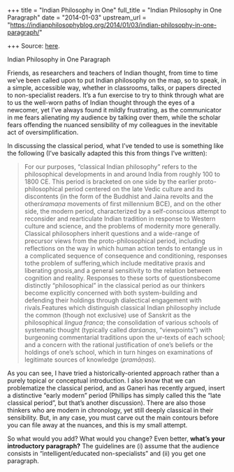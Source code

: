 +++
title = "Indian Philosophy in One"
full_title = "Indian Philosophy in One Paragraph"
date = "2014-01-03"
upstream_url = "https://indianphilosophyblog.org/2014/01/03/indian-philosophy-in-one-paragraph/"

+++
Source: [here](https://indianphilosophyblog.org/2014/01/03/indian-philosophy-in-one-paragraph/).

Indian Philosophy in One Paragraph

Friends, as researchers and teachers of Indian thought, from time to
time we’ve been called upon to put Indian philosophy on the map, so to
speak, in a simple, accessible way, whether in classrooms, talks, or
papers directed to non-specialist readers. It’s a fun exercise to try to
think through what are to us the well-worn paths of Indian thought
through the eyes of a newcomer, yet I’ve always found it mildly
frustrating, as the communicator in me fears alienating my audience by
talking over them, while the scholar fears offending the nuanced
sensibility of my colleagues in the inevitable act of
oversimplification.

In discussing the classical period, what I’ve tended to use is something
like the following (I’ve basically adapted this this from things I’ve
written):

> For our purposes, “classical Indian philosophy” refers to the
> philosophical developments in and around India from roughly 100 to
> 1800 CE. This period is bracketed on one side by the earlier
> proto-philosophical period centered on the late Vedic culture and its
> discontents (in the form of the Buddhist and Jaina revolts and the
> other*śramaṇa* movements of first millennium BCE), and on the other
> side, the modern period, characterized by a self-conscious attempt to
> reconsider and rearticulate Indian tradition in response to Western
> culture and science, and the problems of modernity more generally.
> Classical philosophers inherit questions and a wide-range of precursor
> views from the proto-philosophical period, including reflections on
> the way in which human action tends to entangle us in a complicated
> sequence of consequence and conditioning, responses tothe problem of
> suffering,which include meditative praxis and liberating gnosis,and a
> general sensitivity to the relation between cognition and reality.
> Responses to these sorts of questionsbecome distinctly
> “philosophical” in the classical period as our thinkers become
> explicitly concerned with both system-building and defending their
> holdings through dialectical engagement with rivals.Features which
> distinguish classical Indian philosophy include the common (though not
> exclusive) use of Sanskrit as the philosophical *lingua franca*; the
> consolidation of various schools of systematic thought (typically
> called *darśanas*, “viewpoints”) with burgeoning commentarial
> traditions upon the ur-texts of each school; and a concern with the
> rational justification of one’s beliefs or the holdings of one’s
> school, which in turn hinges on examinations of legitimate sources of
> knowledge (*pramāṇas*).



As you can see, I have tried a historically-oriented approach rather
than a purely topical or conceptual introduction. I also know that we
can problematize the classical period, and as Ganeri has recently
argued, insert a distinctive “early modern” period (Phillips has simply
called this the “late classical period”, but that’s another discussion).
There are also those thinkers who are modern in chronology, yet still
deeply classical in their sensibility. But, in any case, you must carve
out the main contours before you can file away at the nuances, and this
is my small attempt.

So what would you add? What would you change? Even better, **what’s your
introductory paragraph?** The guidelines are (i) assume that the
audience consists in “intelligent/educated non-specialists” and (ii) you
get one paragraph.

